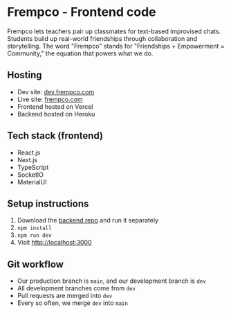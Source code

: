 # Frempco - Frontend code

Frempco lets teachers pair up classmates for text-based improvised chats. Students build up real-world friendships through collaboration and storytelling. The word "Frempco" stands for "Friendships + Empowerment = Community," the equation that powers what we do.

## Hosting

- Dev site: [dev.frempco.com](https://dev.frempco.com/)
- Live site: [frempco.com](https://www.frempco.com/)
- Frontend hosted on Vercel
- Backend hosted on Heroku

## Tech stack (frontend)

- React.js
- Next.js
- TypeScript
- SocketIO
- MaterialUI

## Setup instructions

1. Download the [backend repo](https://github.com/Frempco/web-server) and run it separately
2. `npm install`
3. `npm run dev`
4. Visit [http://localhost:3000](http://localhost:3000)

## Git workflow

- Our production branch is `main`, and our development branch is `dev`
- All development branches come from `dev`
- Pull requests are merged into `dev`
- Every so often, we merge `dev` into `main`
